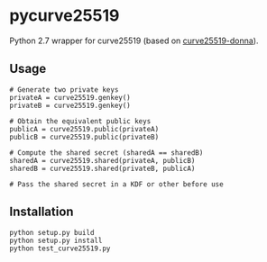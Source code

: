 pycurve25519
============

Python 2.7 wrapper for curve25519 (based on [curve25519-donna](https://code.google.com/p/curve25519-donna/)).

Usage
-----

    # Generate two private keys
    privateA = curve25519.genkey()
    privateB = curve25519.genkey()
    
    # Obtain the equivalent public keys
    publicA = curve25519.public(privateA)
    publicB = curve25519.public(privateB)
    
    # Compute the shared secret (sharedA == sharedB)
    sharedA = curve25519.shared(privateA, publicB)
    sharedB = curve25519.shared(privateB, publicA)
    
    # Pass the shared secret in a KDF or other before use

Installation
------------

    python setup.py build
    python setup.py install
    python test_curve25519.py
